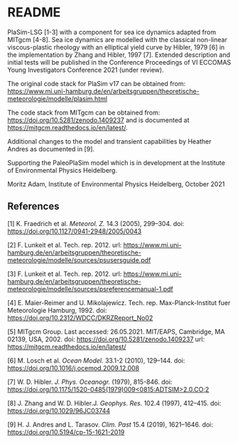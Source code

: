 # README

PlaSim-LSG \[1-3\] with a component for sea ice dynamics adapted from MITgcm \[4-8\].
Sea ice dynamics are modelled with the classical non-linear viscous-plastic rheology with an elliptical yield curve by Hibler, 1979 \[6\] in the implementation by Zhang and Hibler, 1997 \[7\].
Extended description and initial tests will be published in the Conference Proceedings of VI ECCOMAS Young Investigators Conference 2021 (under review).

The original code stack for PlaSim v17 can be obtained from: https://www.mi.uni-hamburg.de/en/arbeitsgruppen/theoretische-meteorologie/modelle/plasim.html

The code stack from MITgcm can be obtained from: https://doi.org/10.5281/zenodo.1409237 and is documented at https://mitgcm.readthedocs.io/en/latest/.

Additional changes to the model and transient capabilities by Heather Andres as documented in \[9\].

Supporting the PaleoPlaSim model which is in development at the Institute of Environmental Physics Heidelberg.

Moritz Adam, Institute of Environmental Physics Heidelberg, October 2021

## References

\[1\] K. Fraedrich et al. *Meteorol. Z.* 14.3 (2005), 299–304. doi: https://doi.org/10.1127/0941-2948/2005/0043

\[2\] F. Lunkeit et al. Tech. rep. 2012. url: https://www.mi.uni-hamburg.de/en/arbeitsgruppen/theoretische-meteorologie/modelle/sources/psusersguide.pdf

\[3\] F. Lunkeit et al. Tech. rep. 2012. url: https://www.mi.uni-hamburg.de/en/arbeitsgruppen/theoretische-meteorologie/modelle/sources/psreferencemanual-1.pdf

\[4\] E. Maier-Reimer and U. Mikolajewicz. Tech. rep. Max-Planck-Institut fuer Meteorologie Hamburg, 1992. doi: https://doi.org/10.2312/WDCC/DKRZReport_No02

\[5\] MITgcm Group. Last accessed: 26.05.2021. MIT/EAPS, Cambridge, MA  02139, USA, 2002. doi: https://doi.org/10.5281/zenodo.1409237 url: https://mitgcm.readthedocs.io/en/latest/

\[6\] M. Losch et al. *Ocean Model.* 33.1-2 (2010), 129–144. doi: https://doi.org/10.1016/j.ocemod.2009.12.008

\[7\] W. D. Hibler. *J. Phys. Oceanogr.* (1979), 815-846. doi: [https://doi.org/10.1175/1520-0485(1979)009<0815:ADTSIM>2.0.CO;2](https://doi.org/10.1175/1520-0485(1979)009<0815:ADTSIM>2.0.CO;2)

\[8\] J. Zhang and W. D. Hibler.J. *Geophys. Res.* 102.4 (1997), 412–415. doi: https://doi.org/10.1029/96JC03744

\[9\] H. J. Andres and L. Tarasov. *Clim. Past* 15.4 (2019), 1621–1646. doi: https://doi.org/10.5194/cp-15-1621-2019
